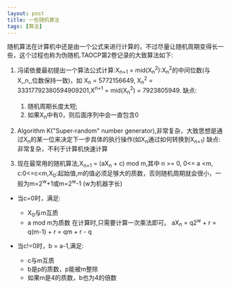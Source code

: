 ```yaml
---
layout: post
title: 一些随机算法
tags: [算法]
---
```


随机算法在计算机中还是由一个公式来进行计算的，不过尽量让随机周期变得长一些，这个过程也称为伪随机.TAOCP第2卷记录的大致算法如下:


1.  冯诺依曼最初提出一个算法公式计算:X<sub>n+1</sub> = mid(X<sub>n</sub><sup>2</sup>):X<sub>n</sub><sup>2</sup>的中间位数(与X,,n,,位数保持一致)，如 X<sub>n</sub> = 5772156649,
  X<sub>n</sub><sup>2</sup> = 33317792380594909201,X<sup>n+1</sup> = mid(X<sub>n</sub><sup>2</sup>) = 7923805949.
  缺点:
    1. 随机周期长度太短;
    2. 如果X<sub>n</sub>中有0，则后面序列中会一直包含0


2.  Algorithm K("Super-random" number generator),非常复杂，大致思想是通过X<sub>n</sub>的某一位来决定下一步具体的执行操作(如X<sub>n</sub>通过如何转换到X<sub>n+1</sub>)
  缺点:非常复杂，不利于计算机快速计算


3.  现在最常用的随机算法,X<sub>n+1</sub> = (aX<sub>n</sub> + c) mod m,其中 n >= 0, 0<= a <m, c:0<=c<m,X<sub>0</sub>:起始值,m的值必须足够大的质数，否则随机周期就会很小，一般为m=2<sup>w</sup>+1或m=2<sup>w</sup>-1 (w为机器字长)
  - 当c=0时，满足:
      * X<sub>0</sub>与m互质
      * a mod m为质数
    在计算时,只需要计算一次乘法即可。 
      aX<sub>n</sub> = q2<sup>w</sup> + r
              = q(m-1) + r
              = qm + r - q
                   
  - 当c!=0时，b = a-1,满足:
      * c与m互质
      * b是p的质数，p能被m整除
      * 如果m是4的质数，b也为4的倍数
